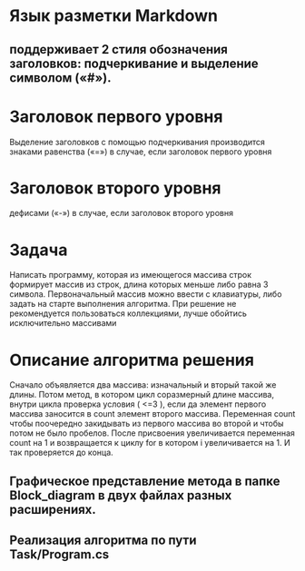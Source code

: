 # Язык разметки Markdown
## поддерживает 2 стиля обозначения заголовков: подчеркивание и выделение символом («#»).

# Заголовок первого уровня
Выделение заголовков с помощью подчеркивания производится знаками равенства («=») в случае, если заголовок
первого уровня
# Заголовок второго уровня
дефисами («-») в случае, если заголовок второго уровня

# Задача 
Написать программу, которая из имеющегося массива строк формирует массив из строк, длина которых меньше либо равна 3 символа. Первоначальный массив можно ввести с клавиатуры, либо задать на старте выполнения алгоритма. При решение не рекомендуется пользоваться коллекциями, лучше обойтись исключительно массивами

# Описание алгоритма решения

Сначало объявляется два массива: изначальный и вторый такой же длины. Потом метод, в котором цикл соразмерный длине массива, внутри цикла проверка условия ( <=3 ), если да элемент первого массива заносится в count элемент второго массива. Переменная count чтобы поочередно закидывать из первого массива во второй и чтобы потом не было пробелов. После присвоения увеличивается переменная count на 1 и возвращается к циклу for в котором i увеличивается на 1. И так проверяется до конца.

## Графическое представление метода в папке Block_diagram в двух файлах разных расширениях.

## Реализация алгоритма по пути Task/Program.cs
